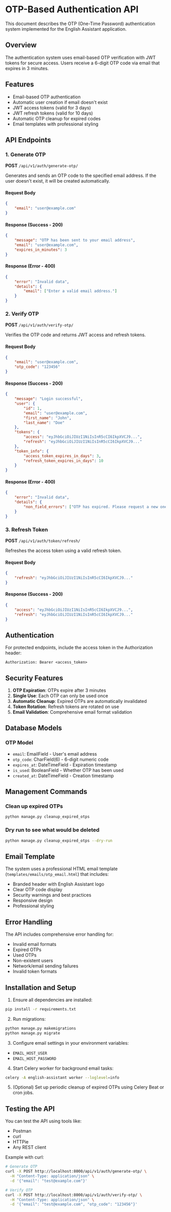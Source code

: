 # OTP-Based Authentication API

This document describes the OTP (One-Time Password) authentication system implemented for the English Assistant application.

## Overview

The authentication system uses email-based OTP verification with JWT tokens for secure access. Users receive a 6-digit OTP code via email that expires in 3 minutes.

## Features

- Email-based OTP authentication
- Automatic user creation if email doesn't exist
- JWT access tokens (valid for 3 days)
- JWT refresh tokens (valid for 10 days)
- Automatic OTP cleanup for expired codes
- Email templates with professional styling

## API Endpoints

### 1. Generate OTP

**POST** `/api/v1/auth/generate-otp/`

Generates and sends an OTP code to the specified email address. If the user doesn't exist, it will be created automatically.

#### Request Body
```json
{
    "email": "user@example.com"
}
```

#### Response (Success - 200)
```json
{
    "message": "OTP has been sent to your email address",
    "email": "user@example.com",
    "expires_in_minutes": 3
}
```

#### Response (Error - 400)
```json
{
    "error": "Invalid data",
    "details": {
        "email": ["Enter a valid email address."]
    }
}
```

### 2. Verify OTP

**POST** `/api/v1/auth/verify-otp/`

Verifies the OTP code and returns JWT access and refresh tokens.

#### Request Body
```json
{
    "email": "user@example.com",
    "otp_code": "123456"
}
```

#### Response (Success - 200)
```json
{
    "message": "Login successful",
    "user": {
        "id": 1,
        "email": "user@example.com",
        "first_name": "John",
        "last_name": "Doe"
    },
    "tokens": {
        "access": "eyJhbGciOiJIUzI1NiIsInR5cCI6IkpXVCJ9...",
        "refresh": "eyJhbGciOiJIUzI1NiIsInR5cCI6IkpXVCJ9..."
    },
    "token_info": {
        "access_token_expires_in_days": 3,
        "refresh_token_expires_in_days": 10
    }
}
```

#### Response (Error - 400)
```json
{
    "error": "Invalid data",
    "details": {
        "non_field_errors": ["OTP has expired. Please request a new one."]
    }
}
```

### 3. Refresh Token

**POST** `/api/v1/auth/token/refresh/`

Refreshes the access token using a valid refresh token.

#### Request Body
```json
{
    "refresh": "eyJhbGciOiJIUzI1NiIsInR5cCI6IkpXVCJ9..."
}
```

#### Response (Success - 200)
```json
{
    "access": "eyJhbGciOiJIUzI1NiIsInR5cCI6IkpXVCJ9...",
    "refresh": "eyJhbGciOiJIUzI1NiIsInR5cCI6IkpXVCJ9..."
}
```

## Authentication

For protected endpoints, include the access token in the Authorization header:

```
Authorization: Bearer <access_token>
```

## Security Features

1. **OTP Expiration**: OTPs expire after 3 minutes
2. **Single Use**: Each OTP can only be used once
3. **Automatic Cleanup**: Expired OTPs are automatically invalidated
4. **Token Rotation**: Refresh tokens are rotated on use
5. **Email Validation**: Comprehensive email format validation

## Database Models

### OTP Model
- `email`: EmailField - User's email address
- `otp_code`: CharField(6) - 6-digit numeric code
- `expires_at`: DateTimeField - Expiration timestamp
- `is_used`: BooleanField - Whether OTP has been used
- `created_at`: DateTimeField - Creation timestamp

## Management Commands

### Clean up expired OTPs
```bash
python manage.py cleanup_expired_otps
```

### Dry run to see what would be deleted
```bash
python manage.py cleanup_expired_otps --dry-run
```

## Email Template

The system uses a professional HTML email template (`templates/emails/otp_email.html`) that includes:
- Branded header with English Assistant logo
- Clear OTP code display
- Security warnings and best practices
- Responsive design
- Professional styling

## Error Handling

The API includes comprehensive error handling for:
- Invalid email formats
- Expired OTPs
- Used OTPs
- Non-existent users
- Network/email sending failures
- Invalid token formats

## Installation and Setup

1. Ensure all dependencies are installed:
```bash
pip install -r requirements.txt
```

2. Run migrations:
```bash
python manage.py makemigrations
python manage.py migrate
```

3. Configure email settings in your environment variables:
- `EMAIL_HOST_USER`
- `EMAIL_HOST_PASSWORD`

4. Start Celery worker for background email tasks:
```bash
celery -A english-assistant worker --loglevel=info
```

5. (Optional) Set up periodic cleanup of expired OTPs using Celery Beat or cron jobs.

## Testing the API

You can test the API using tools like:
- Postman
- curl
- HTTPie
- Any REST client

Example with curl:

```bash
# Generate OTP
curl -X POST http://localhost:8000/api/v1/auth/generate-otp/ \
  -H "Content-Type: application/json" \
  -d '{"email": "test@example.com"}'

# Verify OTP
curl -X POST http://localhost:8000/api/v1/auth/verify-otp/ \
  -H "Content-Type: application/json" \
  -d '{"email": "test@example.com", "otp_code": "123456"}'
``` 